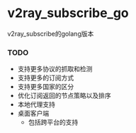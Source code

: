 # v2ray_subscribe_go
v2ray_subscribe的golang版本

### TODO
- 支持更多协议的抓取和检测
- 支持更多的订阅方式
- 支持更多国家的区分
- 优化订阅返回的节点策略以及排序
- 本地代理支持
- 桌面客户端
    - 包括跨平台的支持